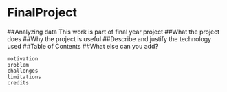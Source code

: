 # FinalProject

##Analyzing data This work is part of final year project
##What the project does
##Why the project is useful
##Describe and justify the technology used
##Table of Contents
##What else can you add?

    motivation
    problem
    challenges
    limitations
    credits
